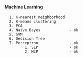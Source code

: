 #### Machine Learning

      1. K-nearest neighborhood
      2. K-means clustering
      3. PCA
      4. Naive Bayes             - ok
      5. SVM
      6. Decision Tree
      7. Perceptron              - ok      
             1. SLP              - ok
             2. MLP              - ok
